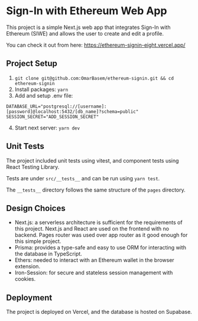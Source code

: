 # Sign-In with Ethereum Web App

This project is a simple Next.js web app that integrates Sign-In with Ethereum (SIWE) and allows the user to create and edit a profile.

You can check it out from here: https://ethereum-signin-eight.vercel.app/

## Project Setup

1. `git clone git@github.com:OmarBasem/ethereum-signin.git && cd ethereum-signin`
2. Install packages: `yarn`
3. Add and setup .env file: 
```
DATABASE_URL="postgresql://[username]:[password]@localhost:5432/[db_name]?schema=public"
SESSION_SECRET="ADD_SESSION_SECRET"
```
4. Start next server: `yarn dev` 

## Unit Tests

The project included unit tests using vitest, and component tests using React Testing Library.

Tests are under `src/__tests__` and can be run using `yarn test`.

The `__tests__` directory follows the same structure of the `pages` directory.

## Design Choices

 - Next.js: a serverless architecture is sufficient for the requirements of this project. Next.js and React are used on the frontend
 with no backend. Pages router was used over app router as it good enough for this simple project.
 - Prisma: provides a type-safe and easy to use ORM for interacting with the database in TypeScript.
 - Ethers: needed to interact with an Ethereum wallet in the browser extension.
 - Iron-Session: for secure and stateless session management with cookies.

## Deployment

The project is deployed on Vercel, and the database is hosted on Supabase.
